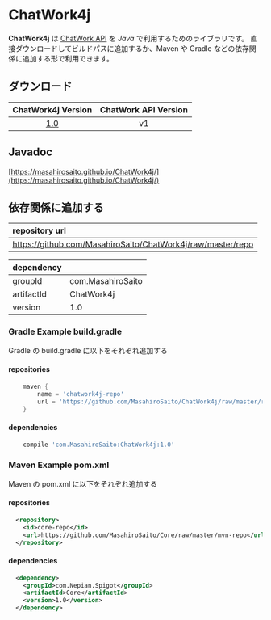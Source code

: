 # ChatWork4j

**ChatWork4j** は [ChatWork API](http://developer.chatwork.com/ja/) を *Java* で利用するためのライブラリです。
直接ダウンロードしてビルドパスに追加するか、Maven や Gradle などの依存関係に追加する形で利用できます。

## ダウンロード

| ChatWork4j Version | ChatWork API Version |
| :----------------: | :------------------: |
| [1.0](https://github.com/MasahiroSaito/ChatWork4j/raw/master/repo/com/MasahiroSaito/ChatWork4j/1.0/ChatWork4j-1.0.jar) | v1 |

## Javadoc

[https://masahirosaito.github.io/ChatWork4j/](https://masahirosaito.github.io/ChatWork4j/)

## 依存関係に追加する

| repository url                                              |
| :---------------------------------------------------------- |
| https://github.com/MasahiroSaito/ChatWork4j/raw/master/repo |

| dependency |                   |
| :--------- | :---------------- |
| groupId    | com.MasahiroSaito |
| artifactId | ChatWork4j        |
| version    | 1.0               |

### Gradle Example build.gradle

Gradle の build.gradle に以下をそれぞれ追加する

#### repositories

```gradle
    maven {
        name = 'chatwork4j-repo'
        url = 'https://github.com/MasahiroSaito/ChatWork4j/raw/master/repo'
    }
```

#### dependencies

```gradle
    compile 'com.MasahiroSaito:ChatWork4j:1.0'
```

### Maven Example pom.xml

Maven の pom.xml に以下をそれぞれ追加する

#### repositories

```xml
  <repository>
    <id>core-repo</id>
    <url>https://github.com/MasahiroSaito/Core/raw/master/mvn-repo</url>
  </repository>
```

#### dependencies

```xml
  <dependency>
    <groupId>com.Nepian.Spigot</groupId>
    <artifactId>Core</artifactId>
    <version>1.0</version>
  </dependency>
```